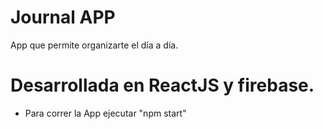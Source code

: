 # Journal APP
App que permite organizarte el día a día.
# Desarrollada en ReactJS y firebase.

- Para correr la App ejecutar "npm start" 